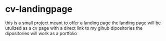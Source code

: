 # cv-landingpage
this is a small project meant to offer a landing page
the landing page will be utulized as a cv page with a direct link to my gihub dipositories
the dipositories will work as a portfolio